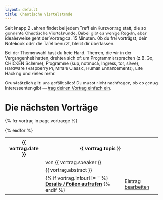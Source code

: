 ```yaml
---
layout: default
title: Chaotische Viertelstunde
---
```


Seit knapp 2 Jahren findet bei jedem Treff ein Kurzvortrag statt, die so
gennante Chaotische Viertelstunde. Dabei gibt es wenige Regeln, aber
idealerweise geht der Vortrag ca. 15 Minuten. Ob du frei vorträgst, dein
Notebook oder die Tafel benutzt, bleibt dir überlassen.

Bei der Themenwahl hast du freie Hand. Themen, die wir in der Vergangenheit
hatten, drehten sich oft um Programmiersprachen (z.B. Go, CHICKEN Scheme),
Programme (sup, notmuch, Ingress, tor, sieve), Hardware (Raspberry Pi, Mifare
Classic, Human Enhancements), Life Hacking und vieles mehr.

Grundsätzlich gilt: uns gefällt alles! Du musst nicht nachfragen, ob es genug
Interessenten gibt — <a href="edit_c14.html">trag deinen Vortrag einfach ein</a>.

# Die nächsten Vorträge

<table>
{% for vortrag in page.vortraege %}
	<tr>
		<th>{{ vortrag.date }}</th>
		<th colspan="2">{{ vortrag.topic }}</th>
	</tr>
	<tr><td></td><td class="dim" colspan="2">von {{ vortrag.speaker }}</td></tr>
	<tr>
		<td></td>
		<td class="just" colspan="2">{{ vortrag.abstract }}</td>
	</tr>
	<tr class="space">
		<td></td>
		<td>
			{% if vortrag.infourl != '' %}
				<a href="{{ vortrag.infourl }}"><b>Details / Folien aufrufen</b></a>
			{% endif %}
		</td>
		<td>
			<a href="edit_c14.html?id={{ vortrag.id }}">Eintrag bearbeiten</a>
		</td>
	</tr>

{% endfor %}
</table>
